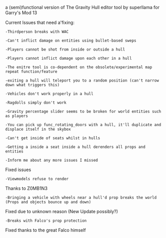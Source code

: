 a (semi)functional version of The Gravity Hull editor tool by superllama for Garry's Mod 13

Current Issues that need a'fixing:

    -Thirdperson breaks with WAC

    -Can't inflict damage on entities using bullet-based sweps
    
    -Players cannot be shot from inside or outside a hull

    -Players cannot inflict damage upon each other in a hull
    
    -The enitre tool is co-dependent on the obsolete/experimental map repeat function/feature 

    -exiting a hull will teleport you to a random position (can't narrow down what triggers this)

    -Vehicles don't work properly in a hull
     
    -Ragdolls simply don't work

    -Gravity percentage slider seems to be broken for world entities such as players

    -You can pick up func_rotating_doors with a hull, it'll duplicate and displace itself in the skybox

    -Can't get inside of seats whilst in hulls

    -Getting a inside a seat inside a hull derenders all props and entities
    
    -Inform me about any more issues I missed



Fixed issues

    -Viewmodels refuse to render
Thanks to Z0MB1N3

    -Bringing a vehicle with wheels near a hull'd prop breaks the world (Props and objects bounce up and down)
 Fixed due to unknown reason (New Update possibly?)

    -Breaks with Falco's prop protection
Fixed thanks to the great Falco himself
